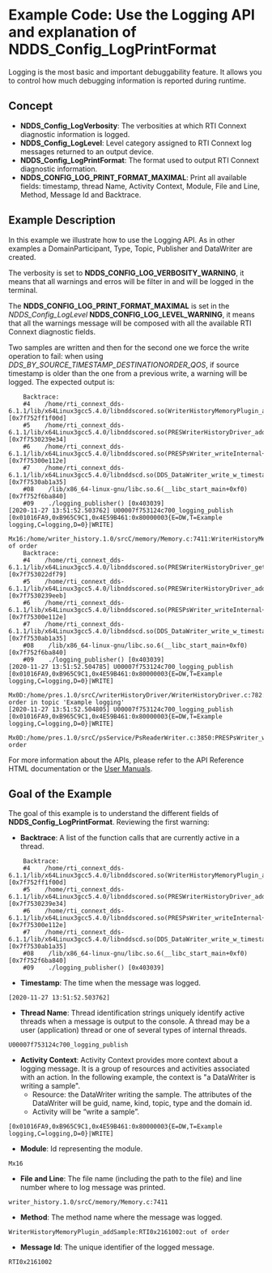 # Example Code: Use the Logging API and explanation of NDDS_Config_LogPrintFormat

Logging is the most basic and important debuggability feature. It allows you to
control how much debugging information is reported during runtime.

## Concept

-   **NDDS_Config_LogVerbosity**: The verbosities at which RTI Connext diagnostic
information is logged.
-   **NDDS_Config_LogLevel**: Level category assigned to RTI Connext log messages
returned to an output device.
-   **NDDS_Config_LogPrintFormat**: The format used to output RTI Connext diagnostic
information.
-   **NDDS_CONFIG_LOG_PRINT_FORMAT_MAXIMAL**: Print all available fields: timestamp,
    thread Name, Activity Context, Module, File and Line, Method, Message Id and
    Backtrace.

## Example Description

In this example we illustrate how to use the Logging API. As in other examples
a DomainParticipant, Type, Topic, Publisher and DataWriter are created.

The verbosity is set to **NDDS_CONFIG_LOG_VERBOSITY_WARNING**, it means that all
warnings and erros will be filter in and will be logged in the terminal.

The **NDDS_CONFIG_LOG_PRINT_FORMAT_MAXIMAL** is set in the *NDDS_Config_LogLevel*
**NDDS_CONFIG_LOG_LEVEL_WARNING**, it means that all the warnings message will
be composed with all the available RTI Connext diagnostic fields.

Two samples are written and then for the second one we force the write operation
to fail: when using *DDS_BY_SOURCE_TIMESTAMP_DESTINATIONORDER_QOS*, if source
timestamp is older than the one from a previous write, a warning  will be logged.
The expected output is:

```plaintext
    Backtrace:
    #4    /home/rti_connext_dds-6.1.1/lib/x64Linux3gcc5.4.0/libnddscored.so(WriterHistoryMemoryPlugin_addSample+0x68f) [0x7f752ff1f00d]
    #5    /home/rti_connext_dds-6.1.1/lib/x64Linux3gcc5.4.0/libnddscored.so(PRESWriterHistoryDriver_addWrite+0xca7) [0x7f7530239e34]
    #6    /home/rti_connext_dds-6.1.1/lib/x64Linux3gcc5.4.0/libnddscored.so(PRESPsWriter_writeInternal+0x2222) [0x7f75300e112e]
    #7    /home/rti_connext_dds-6.1.1/lib/x64Linux3gcc5.4.0/libnddscd.so(DDS_DataWriter_write_w_timestamp_untyped_generalI+0x9a0) [0x7f7530ab1a35]
    #08    /lib/x86_64-linux-gnu/libc.so.6(__libc_start_main+0xf0) [0x7f752f6ba840]
    #09    ./logging_publisher() [0x403039]
[2020-11-27 13:51:52.503762] U00007f753124c700_logging_publish [0x01016FA9,0xB965C9C1,0x4E59B461:0x80000003{E=DW,T=Example logging,C=logging,D=0}|WRITE]
  Mx16:/home/writer_history.1.0/srcC/memory/Memory.c:7411:WriterHistoryMemoryPlugin_addSample:RTI0x2161002:out of order
    Backtrace:
    #4    /home/rti_connext_dds-6.1.1/lib/x64Linux3gcc5.4.0/libnddscored.so(PRESWriterHistoryDriver_getAndLogCollatorFailReason+0xc9) [0x7f753022df79]
    #5    /home/rti_connext_dds-6.1.1/lib/x64Linux3gcc5.4.0/libnddscored.so(PRESWriterHistoryDriver_addWrite+0xd5e) [0x7f7530239eeb]
    #6    /home/rti_connext_dds-6.1.1/lib/x64Linux3gcc5.4.0/libnddscored.so(PRESPsWriter_writeInternal+0x2222) [0x7f75300e112e]
    #7    /home/rti_connext_dds-6.1.1/lib/x64Linux3gcc5.4.0/libnddscd.so(DDS_DataWriter_write_w_timestamp_untyped_generalI+0x9a0) [0x7f7530ab1a35]
    #08    /lib/x86_64-linux-gnu/libc.so.6(__libc_start_main+0xf0) [0x7f752f6ba840]
    #09    ./logging_publisher() [0x403039]
[2020-11-27 13:51:52.504785] U00007f753124c700_logging_publish [0x01016FA9,0xB965C9C1,0x4E59B461:0x80000003{E=DW,T=Example logging,C=logging,D=0}|WRITE]
  Mx0D:/home/pres.1.0/srcC/writerHistoryDriver/WriterHistoryDriver.c:782:PRESWriterHistoryDriver_addWrite:RTI0x20d9006:!timestamp order in topic 'Example logging'
[2020-11-27 13:51:52.504805] U00007f753124c700_logging_publish [0x01016FA9,0xB965C9C1,0x4E59B461:0x80000003{E=DW,T=Example logging,C=logging,D=0}|WRITE]
  Mx0D:/home/pres.1.0/srcC/psService/PsReaderWriter.c:3850:PRESPsWriter_writeInternal:RTI0x2000008:!timestamp order
```

For more information about the APIs, please refer to the API Reference HTML
documentation or the [User Manuals](https://community.rti.com/static/documentation/connext-dds/6.1.1/doc/manuals/connext_dds_professional/users_manual/index.htm#users_manual/Controlling_Messages_from_.htm).

## Goal of the Example

The goal of this example is to understand the different fields of
**NDDS_Config_LogPrintFormat**. Reviewing the first warning:

-   **Backtrace**: A list of the function calls that are currently active in
  a thread.

```plaintext
    Backtrace:
    #4    /home/rti_connext_dds-6.1.1/lib/x64Linux3gcc5.4.0/libnddscored.so(WriterHistoryMemoryPlugin_addSample+0x68f) [0x7f752ff1f00d]
    #5    /home/rti_connext_dds-6.1.1/lib/x64Linux3gcc5.4.0/libnddscored.so(PRESWriterHistoryDriver_addWrite+0xca7) [0x7f7530239e34]
    #6    /home/rti_connext_dds-6.1.1/lib/x64Linux3gcc5.4.0/libnddscored.so(PRESPsWriter_writeInternal+0x2222) [0x7f75300e112e]
    #7    /home/rti_connext_dds-6.1.1/lib/x64Linux3gcc5.4.0/libnddscd.so(DDS_DataWriter_write_w_timestamp_untyped_generalI+0x9a0) [0x7f7530ab1a35]
    #08    /lib/x86_64-linux-gnu/libc.so.6(__libc_start_main+0xf0) [0x7f752f6ba840]
    #09    ./logging_publisher() [0x403039]
```

- **Timestamp**: The time when the message was logged.

```plaintext
[2020-11-27 13:51:52.503762]
```

-   **Thread Name**: Thread identification strings uniquely identify active threads
when a message is output to the console. A thread may be a user (application)
thread or one of several types of internal threads.

```plaintext
U00007f753124c700_logging_publish
```

-   **Activity Context**: Activity Context provides more context about a logging
message. It is a group of resources and activities associated with an action.
In the following example, the context is "a DataWriter is writing a sample".
    -   Resource: the DataWriter writing the sample. The attributes of the DataWriter
    will be guid, name, kind, topic, type and the domain id.
    -   Activity will be “write a sample”.

```plaintext
[0x01016FA9,0xB965C9C1,0x4E59B461:0x80000003{E=DW,T=Example logging,C=logging,D=0}|WRITE]
```

- **Module**: Id representing the module.

```plaintext
Mx16
```

-   **File and Line**: The file name (including the path to the file) and line
number where to log message was printed.

```plaintext
writer_history.1.0/srcC/memory/Memory.c:7411
```

- **Method**: The method name where the message was logged.

```plaintext
WriterHistoryMemoryPlugin_addSample:RTI0x2161002:out of order
```

- **Message Id**: The unique identifier of the logged message.

```plaintext
RTI0x2161002
```
